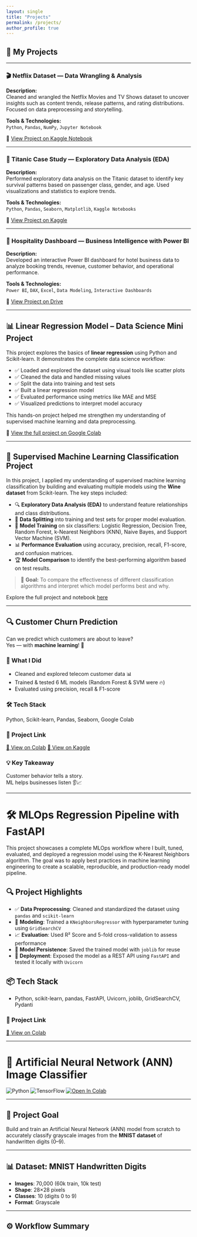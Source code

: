 ```yaml
---
layout: single
title: "Projects"
permalink: /projects/
author_profile: true
---
```


## 🚀 My Projects

---

### 🎬 Netflix Dataset — Data Wrangling & Analysis 
<!-- ![Netflix Project](assets/images/netflix.jpeg)-->
**Description:**  
Cleaned and wrangled the Netflix Movies and TV Shows dataset to uncover insights such as content trends, release patterns, and rating distributions. Focused on data preprocessing and storytelling.

**Tools & Technologies:**  
`Python`, `Pandas`, `NumPy`, `Jupyter Notebook`

🔗 [View Project on Kaggle Notebook](https://www.kaggle.com/code/jedidahwavinya/netflix-figures)

---

### 🚢 Titanic Case Study — Exploratory Data Analysis (EDA)
<!-- ![Titanic EDA](assets/images/titanic.jpeg)-->
**Description:**  
Performed exploratory data analysis on the Titanic dataset to identify key survival patterns based on passenger class, gender, and age. Used visualizations and statistics to explore trends.

**Tools & Technologies:**  
`Python`, `Pandas`, `Seaborn`, `Matplotlib`, `Kaggle Notebooks`

🔗 [View Project on Kaggle](https://www.kaggle.com/code/jedidahwavinya/titanic-case-studyeda)

---

### 🏨 Hospitality Dashboard — Business Intelligence with Power BI
<!-- ![Power BI Dashboard](assets/images/hotels.jpeg)-->
**Description:**  
Developed an interactive Power BI dashboard for hotel business data to analyze booking trends, revenue, customer behavior, and operational performance.

**Tools & Technologies:**  
`Power BI`, `DAX`, `Excel`, `Data Modeling`, `Interactive Dashboards`

🔗 [View Project on Drive](https://drive.google.com/file/d/1U7hRPGJVLRrHJ1Wx5tkd4o9P5e1FIXva/view?usp=sharing)

---
## 📊 Linear Regression Model – Data Science Mini Project

This project explores the basics of **linear regression** using Python and Scikit-learn. It demonstrates the complete data science workflow:

- ✅ Loaded and explored the dataset using visual tools like scatter plots  
- ✅ Cleaned the data and handled missing values  
- ✅ Split the data into training and test sets  
- ✅ Built a linear regression model  
- ✅ Evaluated performance using metrics like MAE and MSE  
- ✅ Visualized predictions to interpret model accuracy

This hands-on project helped me strengthen my understanding of supervised machine learning and data preprocessing.

🔗 [View the full project on Google Colab](https://colab.research.google.com/drive/11NbsIoB2ro_nXrwWt6RF2ACv-FZ8aPml?usp=sharing)

---
## 🧠 Supervised Machine Learning Classification Project

In this project, I applied my understanding of supervised machine learning classification by building and evaluating multiple models using the **Wine dataset** from Scikit-learn. The key steps included:

- 🔍 **Exploratory Data Analysis (EDA)** to understand feature relationships and class distributions.
- 🧪 **Data Splitting** into training and test sets for proper model evaluation.
- 🤖 **Model Training** on six classifiers: Logistic Regression, Decision Tree, Random Forest, k-Nearest Neighbors (KNN), Naive Bayes, and Support Vector Machine (SVM).
- 📊 **Performance Evaluation** using accuracy, precision, recall, F1-score, and confusion matrices.
- 🏆 **Model Comparison** to identify the best-performing algorithm based on test results.

> 📌 **Goal:** To compare the effectiveness of different classification algorithms and interpret which model performs best and why.

Explore the full project and notebook [here](https://colab.research.google.com/drive/1MW8CyaOXY-e2IAqLv1cNeHTXcB3DmLNS?usp=sharing)

---
## 🔍 Customer Churn Prediction

Can we predict which customers are about to leave?  
Yes — with **machine learning**! 🤖

### 🚀 What I Did
- Cleaned and explored telecom customer data 📊  
- Trained & tested 6 ML models (Random Forest & SVM were 🔥)  
- Evaluated using precision, recall & F1-score

### 🛠 Tech Stack
Python, Scikit-learn, Pandas, Seaborn, Google Colab

### 📎 Project Link
[🔗 View on Colab](https://colab.research.google.com/drive/1-GBa-LyjiyOL1Xc2kOnDyxEu0Kttz8uL?usp=sharing)
[🔗 View on Kaggle](https://www.kaggle.com/code/jedidahmusyoka/customer-churn-prediction)


### 💡 Key Takeaway
Customer behavior tells a story.  
ML helps businesses listen 👂📈

---

# 🛠️ MLOps Regression Pipeline with FastAPI

This project showcases a complete MLOps workflow where I built, tuned, evaluated, and deployed a regression model using the K-Nearest Neighbors algorithm. The goal was to apply best practices in machine learning engineering to create a scalable, reproducible, and production-ready model pipeline.

## 🔍 Project Highlights

- ✅ **Data Preprocessing**: Cleaned and standardized the dataset using `pandas` and `scikit-learn`
- 🤖 **Modeling**: Trained a `KNeighborsRegressor` with hyperparameter tuning using `GridSearchCV`
- 📈 **Evaluation**: Used R² Score and 5-fold cross-validation to assess performance
- 🧪 **Model Persistence**: Saved the trained model with `joblib` for reuse
- 🚀 **Deployment**: Exposed the model as a REST API using `FastAPI` and tested it locally with `Uvicorn`

## 📦 Tech Stack

- Python, scikit-learn, pandas, FastAPI, Uvicorn, joblib, GridSearchCV, Pydanti

### 📎 Project Link

  [🔗 View on Colab](https://colab.research.google.com/drive/1vkwaKPYmsklSVPWIxWQdtc7BmvPE_asW?usp=sharing)
  
---

# 🧠 Artificial Neural Network (ANN) Image Classifier

![Python](https://img.shields.io/badge/Python-3.9-blue?style=flat-square&logo=python)
![TensorFlow](https://img.shields.io/badge/TensorFlow-ANN-orange?style=flat-square&logo=tensorflow)
[![Open In Colab](https://colab.research.google.com/assets/colab-badge.svg)](https://colab.research.google.com/github/yourusername/your-repo/blob/main/ann_image_classifier.ipynb)

---

## 🚀 Project Goal
Build and train an Artificial Neural Network (ANN) model from scratch to accurately classify grayscale images from the **MNIST dataset** of handwritten digits (0–9).

---

## 📊 Dataset: MNIST Handwritten Digits
- **Images**: 70,000 (60k train, 10k test)
- **Shape**: 28×28 pixels
- **Classes**: 10 (digits 0 to 9)
- **Format**: Grayscale

---
## ⚙️ Workflow Summary
```mermaid
